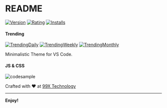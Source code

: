 # README

[![Version](https://vsmarketplacebadge.apphb.com/version/raashida.fixthecode-vs.svg)](https://marketplace.visualstudio.com/items?itemName=raashida.fixthecode-vs)
[![Rating](https://vsmarketplacebadge.apphb.com/rating/raashida.fixthecode-vs.svg)](https://marketplace.visualstudio.com/items?itemName=raashida.fixthecode-vs)
[![Installs](https://vsmarketplacebadge.apphb.com/installs/raashida.fixthecode-vs.svg)](https://marketplace.visualstudio.com/items?itemName=raashida.fixthecode-vs)

#### Trending

[![TrendingDaily](https://vsmarketplacebadge.apphb.com/trending-daily/raashida.fixthecode-vs.svg)](https://marketplace.visualstudio.com/items?itemName=raashida.fixthecode-vs)
[![TrendingWeekly](https://vsmarketplacebadge.apphb.com/trending-weekly/raashida.fixthecode-vs.svg)](https://marketplace.visualstudio.com/items?itemName=raashida.fixthecode-vs)
[![TrendingMonthly](https://vsmarketplacebadge.apphb.com/trending-monthly/raashida.fixthecode-vs.svg)](https://marketplace.visualstudio.com/items?itemName=raashida.fixthecode-vs)


Minimalistic Theme for VS Code.

#### JS & CSS

![codesample](https://raw.githubusercontent.com/99xt/Sea-green-theme/master/img/codesample.jpg)


Crafted with :heart: at <a href="http://99xtechnology.com/">99X Technology</a>

---


**Enjoy!**
